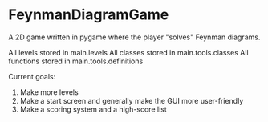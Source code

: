 # FeynmanDiagramGame

A 2D game written in pygame where the player "solves" Feynman diagrams.

All levels stored in main.levels
All classes stored in main.tools.classes
All functions stored in main.tools.definitions

Current goals:
1. Make more levels
2. Make a start screen and generally make the GUI more user-friendly
3. Make a scoring system and a high-score list
